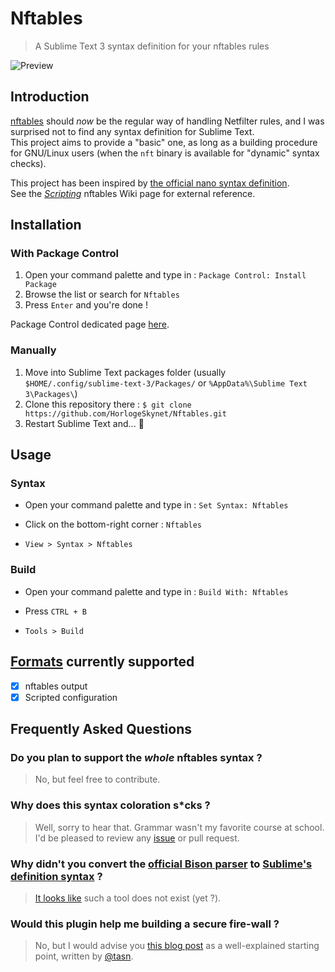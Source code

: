 # Nftables

> A Sublime Text 3 syntax definition for your nftables rules

![Preview](https://i.imgur.com/14wp8YU.png)

## Introduction

[nftables](https://netfilter.org/projects/nftables/) should _now_ be the regular way of handling Netfilter rules, and I was surprised not to find any syntax definition for Sublime Text.  
This project aims to provide a "basic" one, as long as a building procedure for GNU/Linux users (when the `nft` binary is available for "dynamic" syntax checks).

This project has been inspired by [the official nano syntax definition](https://git.savannah.gnu.org/cgit/nano.git/tree/syntax/nftables.nanorc).  
See the [_Scripting_](https://wiki.nftables.org/wiki-nftables/index.php/Scripting) nftables Wiki page for external reference.

## Installation

### With Package Control

1. Open your command palette and type in : `Package Control: Install Package`
2. Browse the list or search for `Nftables`
3. Press `Enter` and you're done !

Package Control dedicated page [here](https://packagecontrol.io/packages/Nftables).

### Manually

1. Move into Sublime Text packages folder (usually `$HOME/.config/sublime-text-3/Packages/` or `%AppData%\Sublime Text 3\Packages\`)
2. Clone this repository there : `$ git clone https://github.com/HorlogeSkynet/Nftables.git`
3. Restart Sublime Text and... :tada:

## Usage

### Syntax

* Open your command palette and type in : `Set Syntax: Nftables`

* Click on the bottom-right corner : `Nftables`

* `View > Syntax > Nftables`

### Build

* Open your command palette and type in : `Build With: Nftables`

* Press `CTRL + B`

* `Tools > Build`

## [Formats](https://wiki.nftables.org/wiki-nftables/index.php/Scripting#File_formats) currently supported

* [X] nftables output
* [X] Scripted configuration

## Frequently Asked Questions

### Do you plan to support the _whole_ nftables syntax ?

> No, but feel free to contribute.

### Why does this syntax coloration s\*cks ?

> Well, sorry to hear that. Grammar wasn't my favorite course at school.  
> I'd be pleased to review any [issue](https://github.com/HorlogeSkynet/Nftables/issues/new) or pull request.

### Why didn't you convert the [official Bison parser](https://git.netfilter.org/nftables/tree/src/parser_bison.y) to [Sublime's definition syntax](https://www.sublimetext.com/docs/3/syntax.html) ?

> [It looks like](https://forum.sublimetext.com/t/convert-bnf-yacc-grammar-definition-to-syntax-package/15980) such a tool does not exist (yet ?).

### Would this plugin help me building a secure fire-wall ?

> No, but I would advise you [this blog post](https://stosb.com/blog/explaining-my-configs-nftables/) as a well-explained starting point, written by [@tasn](https://github.com/tasn).
